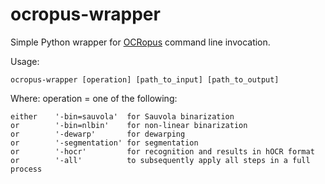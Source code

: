 ocropus-wrapper
===============

Simple Python wrapper for [OCRopus](https://code.google.com/p/ocropus/) command line invocation.

Usage:

    ocropus-wrapper [operation] [path_to_input] [path_to_output]
    
Where: 
operation = one of the following:

    either    '-bin=sauvola'  for Sauvola binarization
    or        '-bin=nlbin'    for non-linear binarization
    or        '-dewarp'       for dewarping
    or        '-segmentation' for segmentation
    or        '-hocr'         for recognition and results in hOCR format
    or        '-all'          to subsequently apply all steps in a full process

